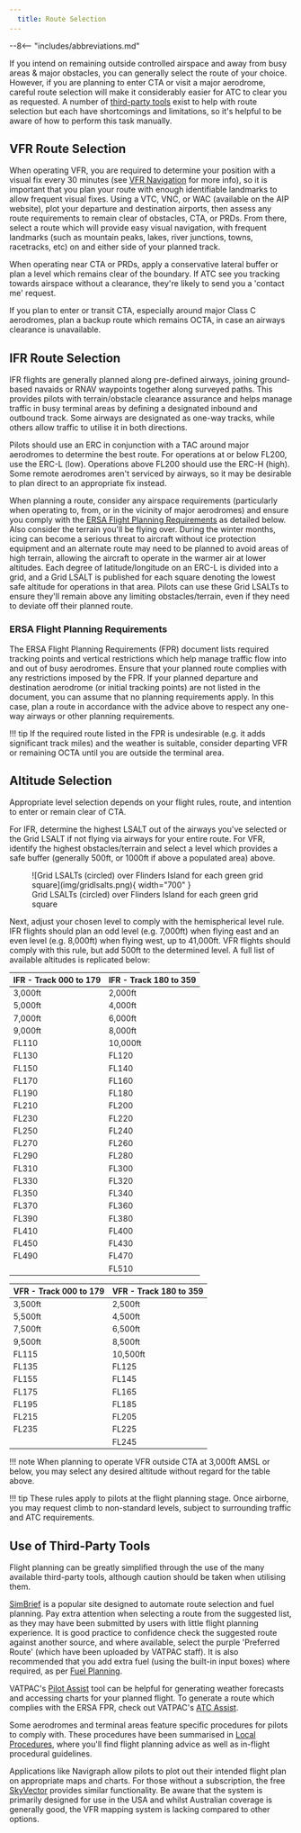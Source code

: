 ```yaml
---
  title: Route Selection
---
```


--8<-- "includes/abbreviations.md"

If you intend on remaining outside controlled airspace and away from busy areas & major obstacles, you can generally select the route of your choice. However, if you are planning to enter CTA or visit a major aerodrome, careful route selection will make it considerably easier for ATC to clear you as requested. A number of [third-party tools](#use-of-third-party-tools) exist to help with route selection but each have shortcomings and limitations, so it's helpful to be aware of how to perform this task manually.

## VFR Route Selection
When operating VFR, you are required to determine your position with a visual fix every 30 minutes (see [VFR Navigation](../navigation/vfrnavigation.md#navigation-requirements) for more info), so it is important that you plan your route with enough identifiable landmarks to allow frequent visual fixes. Using a VTC, VNC, or WAC (available on the AIP website), plot your departure and destination airports, then assess any route requirements to remain clear of obstacles, CTA, or PRDs. From there, select a route which will provide easy visual navigation, with frequent landmarks (such as mountain peaks, lakes, river junctions, towns, racetracks, etc) on and either side of your planned track.

When operating near CTA or PRDs, apply a conservative lateral buffer or plan a level which remains clear of the boundary. If ATC see you tracking towards airspace without a clearance, they're likely to send you a 'contact me' request.

If you plan to enter or transit CTA, especially around major Class C aerodromes, plan a backup route which remains OCTA, in case an airways clearance is unavailable.

## IFR Route Selection
IFR flights are generally planned along pre-defined airways, joining ground-based navaids or RNAV waypoints together along surveyed paths. This provides pilots with terrain/obstacle clearance assurance and helps manage traffic in busy terminal areas by defining a designated inbound and outbound track. Some airways are designated as one-way tracks, while others allow traffic to utilise it in both directions.

Pilots should use an ERC in conjunction with a TAC around major aerodromes to determine the best route. For operations at or below FL200, use the ERC-L (low). Operations above FL200 should use the ERC-H (high). Some remote aerodromes aren't serviced by airways, so it may be desirable to plan direct to an appropriate fix instead.

When planning a route, consider any airspace requirements (particularly when operating to, from, or in the vicinity of major aerodromes) and ensure you comply with the [ERSA Flight Planning Requirements](#ersa-flight-planning-requirements) as detailed below. Also consider the terrain you'll be flying over. During the winter months, icing can become a serious threat to aircraft without ice protection equipment and an alternate route may need to be planned to avoid areas of high terrain, allowing the aircraft to operate in the warmer air at lower altitudes. Each degree of latitude/longitude on an ERC-L is divided into a grid, and a Grid LSALT is published for each square denoting the lowest safe altitude for operations in that area. Pilots can use these Grid LSALTs to ensure they'll remain above any limiting obstacles/terrain, even if they need to deviate off their planned route.

### ERSA Flight Planning Requirements
The ERSA Flight Planning Requirements (FPR) document lists required tracking points and vertical restrictions which help manage traffic flow into and out of busy aerodromes. Ensure that your planned route complies with any restrictions imposed by the FPR. If your planned departure and destination aerodrome (or initial tracking points) are not listed in the document, you can assume that no planning requirements apply. In this case, plan a route in accordance with the advice above to respect any one-way airways or other planning requirements.

!!! tip
    If the required route listed in the FPR is undesirable (e.g. it adds significant track miles) and the weather is suitable, consider departing VFR or remaining OCTA until you are outside the terminal area.

## Altitude Selection
Appropriate level selection depends on your flight rules, route, and intention to enter or remain clear of CTA.

For IFR, determine the highest LSALT out of the airways you've selected or the Grid LSALT if not flying via airways for your entire route. For VFR, identify the highest obstacles/terrain and select a level which provides a safe buffer (generally 500ft, or 1000ft if above a populated area) above. 

<figure markdown>
![Grid LSALTs (circled) over Flinders Island for each green grid square](img/gridlsalts.png){ width="700" }
  <figcaption>Grid LSALTs (circled) over Flinders Island for each green grid square</figcaption>
</figure>

Next, adjust your chosen level to comply with the hemispherical level rule. IFR flights should plan an odd level (e.g. 7,000ft) when flying east and an even level (e.g. 8,000ft) when flying west, up to 41,000ft. VFR flights should comply with this rule, but add 500ft to the determined level. A full list of available altitudes is replicated below:

| IFR - Track 000 to 179 | IFR - Track 180 to 359 |
| ----- | ----- |
| 3,000ft | 2,000ft |
| 5,000ft | 4,000ft |
| 7,000ft | 6,000ft |
| 9,000ft | 8,000ft |
| FL110 | 10,000ft |
| FL130 | FL120 |
| FL150 | FL140 |
| FL170 | FL160 |
| FL190 | FL180 |
| FL210 | FL200 |
| FL230 | FL220 |
| FL250 | FL240 |
| FL270 | FL260 |
| FL290 | FL280 |
| FL310 | FL300 |
| FL330 | FL320 |
| FL350 | FL340 |
| FL370 | FL360 |
| FL390 | FL380 |
| FL410 | FL400 |
| FL450 | FL430 |
| FL490 | FL470 |
|  | FL510 |

| VFR - Track 000 to 179 | VFR - Track 180 to 359 |
| ----- | ----- |
| 3,500ft | 2,500ft |
| 5,500ft | 4,500ft |
| 7,500ft | 6,500ft |
| 9,500ft | 8,500ft |
| FL115 | 10,500ft |
| FL135 | FL125 |
| FL155 | FL145 |
| FL175 | FL165 |
| FL195 | FL185 |
| FL215 | FL205 |
| FL235 | FL225 |
|  | FL245 |

!!! note
    When planning to operate VFR outside CTA at 3,000ft AMSL or below, you may select any desired altitude without regard for the table above.

!!! tip
    These rules apply to pilots at the flight planning stage. Once airborne, you may request climb to non-standard levels, subject to surrounding traffic and ATC requirements.

## Use of Third-Party Tools
Flight planning can be greatly simplified through the use of the many available third-party tools, although caution should be taken when utilising them.

[SimBrief](https://simbrief.com) is a popular site designed to automate route selection and fuel planning. Pay extra attention when selecting a route from the suggested list, as they may have been submitted by users with little flight planning experience. It is good practice to confidence check the suggested route against another source, and where available, select the purple 'Preferred Route' (which have been uploaded by VATPAC staff). It is also recommended that you add extra fuel (using the built-in input boxes) where required, as per [Fuel Planning](./fuelplanning.md).

VATPAC's [Pilot Assist](https://vatpac.org/membership-hub/tools/pilot) tool can be helpful for generating weather forecasts and accessing charts for your planned flight. To generate a route which complies with the ERSA FPR, check out VATPAC's [ATC Assist](https://atc.vatpac.org/).

Some aerodromes and terminal areas feature specific procedures for pilots to comply with. These procedures have been summarised in [Local Procedures](../local-procedures/), where you'll find flight planning advice as well as in-flight procedural guidelines.

Applications like Navigraph allow pilots to plot out their intended flight plan on appropriate maps and charts. For those without a subscription, the free [SkyVector](https://skyvector.com) provides similar functionality. Be aware that the system is primarily designed for use in the USA and whilst Australian coverage is generally good, the VFR mapping system is lacking compared to other options.